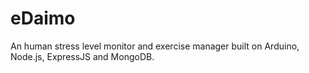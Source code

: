 eDaimo
======

An human stress level monitor and exercise manager built on Arduino, Node.js, ExpressJS and MongoDB.